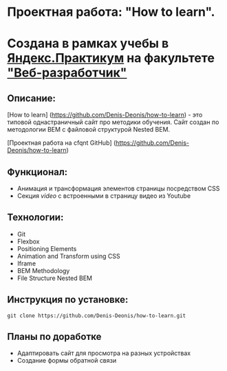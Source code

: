 # Проектная работа: "How to learn".
# Создана в рамках учебы в [Яндекс.Практикум](https://praktikum.yandex.ru/) на факультете ["Веб-разработчик"](https://praktikum.yandex.ru/web/) 

## Описание: 
[How to learn] (https://github.com/Denis-Deonis/how-to-learn) - это типовой однастраничный сайт про методики обучения. 
Сайт создан по методологии BEM с файловой структурой Nested BEM. 

[Проектная работа на cfqnt GitHub] (https://github.com/Denis-Deonis/how-to-learn)

## Функционал:
* Анимация и трансформация элементов страницы посредством CSS 
* Секция *video* с встроенными в страницу видео из Youtube

## Технологии: 

* Git 
* Flexbox 
* Positioning Elements 
* Animation and Transform using CSS 
* Iframe
* BEM Methodology 
* File Structure Nested BEM

## Инструкция по установке: 

```
git clone https://github.com/Denis-Deonis/how-to-learn.git
``` 

## Планы по доработке
* Адаптировать сайт для просмотра на разных устройствах
* Создание формы обратной связи 
